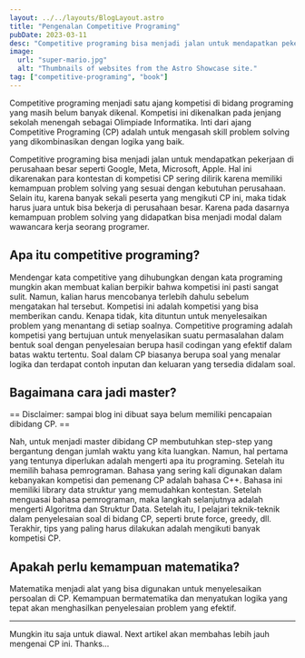```yaml
---
layout: ../../layouts/BlogLayout.astro
title: "Pengenalan Competitive Programing"
pubDate: 2023-03-11
desc: "Competitive programing bisa menjadi jalan untuk mendapatkan pekerjaan di perusahaan besar seperti Google, Meta, Microsoft, Apple, dan perusahaan teknologi lainnya."
image:
  url: "super-mario.jpg"
  alt: "Thumbnails of websites from the Astro Showcase site."
tag: ["competitive-programing", "book"]
---
```


Competitive programing menjadi satu ajang kompetisi di bidang programing yang masih belum banyak dikenal. Kompetisi ini dikenalkan pada jenjang sekolah menengah sebagai Olimpiade Informatika. Inti dari ajang Competitive Programing (CP) adalah untuk mengasah skill problem solving yang dikombinasikan dengan logika yang baik.

Competitive programing bisa menjadi jalan untuk mendapatkan pekerjaan di perusahaan besar seperti Google, Meta, Microsoft, Apple. Hal ini dikarenakan para kontestan di kompetisi CP sering dilirik karena memiliki kemampuan problem solving yang sesuai dengan kebutuhan perusahaan. Selain itu, karena banyak sekali peserta yang mengikuti CP ini, maka tidak harus juara untuk bisa bekerja di perusahaan besar. Karena pada dasarnya kemampuan problem solving yang didapatkan bisa menjadi modal dalam wawancara kerja seorang programer.

## Apa itu competitive programing?
Mendengar kata competitive yang dihubungkan dengan kata programing mungkin akan membuat kalian berpikir bahwa kompetisi ini pasti sangat sulit. Namun, kalian harus mencobanya terlebih dahulu sebelum mengatakan hal tersebut. Kompetisi ini adalah kompetisi yang bisa memberikan candu. Kenapa tidak, kita dituntun untuk menyelesaikan problem yang menantang di setiap soalnya. Competitive programing adalah kompetisi yang bertujuan untuk menyelasikan suatu permasalahan dalam bentuk soal dengan penyelesaian berupa hasil codingan yang efektif dalam batas waktu tertentu. Soal dalam CP biasanya berupa soal yang menalar logika dan terdapat contoh inputan dan keluaran yang tersedia didalam soal.

## Bagaimana cara jadi master?
== Disclaimer: sampai blog ini dibuat saya belum memiliki pencapaian dibidang CP. ==

Nah, untuk menjadi master dibidang CP membutuhkan step-step yang bergantung dengan jumlah waktu yang kita luangkan. Namun, hal pertama yang tentunya diperlukan adalah mengerti apa itu programing. Setelah itu memilih bahasa pemrograman. Bahasa yang sering kali digunakan dalam kebanyakan kompetisi dan pemenang CP adalah bahasa C++. Bahasa ini memiliki library data struktur yang memudahkan kontestan.
Setelah menguasai bahasa pemrograman, maka langkah selanjutnya adalah mengerti Algoritma dan Struktur Data. Setelah itu, l pelajari teknik-teknik dalam penyelesaian soal di bidang CP, seperti brute force, greedy, dll. Terakhir, tips yang paling harus dilakukan adalah mengikuti banyak kompetisi CP.

## Apakah perlu kemampuan matematika?
Matematika menjadi alat yang bisa digunakan untuk menyelesaikan persoalan di CP. Kemampuan bermatematika dan menyatukan logika yang tepat akan menghasilkan penyelesaian problem yang efektif.

---

Mungkin itu saja untuk diawal. Next artikel akan membahas lebih jauh mengenai CP ini. Thanks...